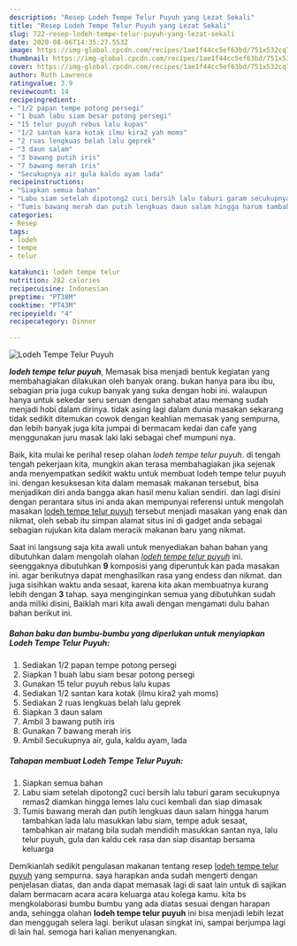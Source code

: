 ```yaml
---
description: "Resep Lodeh Tempe Telur Puyuh yang Lezat Sekali"
title: "Resep Lodeh Tempe Telur Puyuh yang Lezat Sekali"
slug: 722-resep-lodeh-tempe-telur-puyuh-yang-lezat-sekali
date: 2020-08-06T14:35:27.553Z
image: https://img-global.cpcdn.com/recipes/1ae1f44cc5ef63bd/751x532cq70/lodeh-tempe-telur-puyuh-foto-resep-utama.jpg
thumbnail: https://img-global.cpcdn.com/recipes/1ae1f44cc5ef63bd/751x532cq70/lodeh-tempe-telur-puyuh-foto-resep-utama.jpg
cover: https://img-global.cpcdn.com/recipes/1ae1f44cc5ef63bd/751x532cq70/lodeh-tempe-telur-puyuh-foto-resep-utama.jpg
author: Ruth Lawrence
ratingvalue: 3.9
reviewcount: 14
recipeingredient:
- "1/2 papan tempe potong persegi"
- "1 buah labu siam besar potong persegi"
- "15 telur puyuh rebus lalu kupas"
- "1/2 santan kara kotak ilmu kira2 yah moms"
- "2 ruas lengkuas belah lalu geprek"
- "3 daun salam"
- "3 bawang putih iris"
- "7 bawang merah iris"
- "Secukupnya air gula kaldu ayam lada"
recipeinstructions:
- "Siapkan semua bahan"
- "Labu siam setelah dipotong2 cuci bersih lalu taburi garam secukupnya remas2 diamkan hingga lemes lalu cuci kembali dan siap dimasak"
- "Tumis bawang merah dan putih lengkuas daun salam hingga harum tambahkan lada lalu masukkan labu siam, tempe aduk sesaat, tambahkan air matang bila sudah mendidih masukkan santan nya, lalu telur puyuh, gula dan kaldu cek rasa dan siap disantap bersama keluarga"
categories:
- Resep
tags:
- lodeh
- tempe
- telur

katakunci: lodeh tempe telur 
nutrition: 282 calories
recipecuisine: Indonesian
preptime: "PT38M"
cooktime: "PT43M"
recipeyield: "4"
recipecategory: Dinner

---
```



![Lodeh Tempe Telur Puyuh](https://img-global.cpcdn.com/recipes/1ae1f44cc5ef63bd/751x532cq70/lodeh-tempe-telur-puyuh-foto-resep-utama.jpg)

<b><i>lodeh tempe telur puyuh</i></b>, Memasak bisa menjadi bentuk kegiatan yang membahagiakan dilakukan oleh banyak orang. bukan hanya para ibu ibu, sebagian pria juga cukup banyak yang suka dengan hobi ini. walaupun hanya untuk sekedar seru seruan dengan sahabat atau memang sudah menjadi hobi dalam dirinya. tidak asing lagi dalam dunia masakan sekarang tidak sedikit ditemukan cowok dengan keahlian memasak yang sempurna, dan lebih banyak juga kita jumpai di bermacam kedai dan cafe yang menggunakan juru masak laki laki sebagai chef mumpuni nya.



Baik, kita mulai ke perihal resep olahan <i>lodeh tempe telur puyuh</i>. di tengah tengah pekerjaan kita, mungkin akan terasa membahagiakan jika sejenak anda menyempatkan sedikit waktu untuk membuat lodeh tempe telur puyuh ini. dengan kesuksesan kita dalam memasak makanan tersebut, bisa menjadikan diri anda bangga akan hasil menu kalian sendiri. dan lagi disini dengan perantara situs ini anda akan mempunyai referensi untuk mengolah masakan <u>lodeh tempe telur puyuh</u> tersebut menjadi masakan yang enak dan nikmat, oleh sebab itu simpan alamat situs ini di gadget anda sebagai sebagian rujukan kita dalam meracik makanan baru yang nikmat.


Saat ini langsung saja kita awali untuk menyediakan bahan bahan yang dibutuhkan dalam mengolah olahan <u><i>lodeh tempe telur puyuh</i></u> ini. seenggaknya dibutuhkan <b>9</b> komposisi yang diperuntuk kan pada masakan ini. agar berikutnya dapat menghasilkan rasa yang endess dan nikmat. dan juga sisihkan waktu anda sesaat, karena kita akan membuatnya kurang lebih dengan <b>3</b> tahap. saya menginginkan semua yang dibutuhkan sudah anda miliki disini, Baiklah mari kita awali dengan mengamati dulu bahan bahan berikut ini.

<!--inarticleads1-->

##### Bahan baku dan bumbu-bumbu yang diperlukan untuk menyiapkan Lodeh Tempe Telur Puyuh:

1. Sediakan 1/2 papan tempe potong persegi
1. Siapkan 1 buah labu siam besar potong persegi
1. Gunakan 15 telur puyuh rebus lalu kupas
1. Sediakan 1/2 santan kara kotak (ilmu kira2 yah moms)
1. Sediakan 2 ruas lengkuas belah lalu geprek
1. Siapkan 3 daun salam
1. Ambil 3 bawang putih iris
1. Gunakan 7 bawang merah iris
1. Ambil Secukupnya air, gula, kaldu ayam, lada




<!--inarticleads2-->

##### Tahapan membuat Lodeh Tempe Telur Puyuh:

1. Siapkan semua bahan
1. Labu siam setelah dipotong2 cuci bersih lalu taburi garam secukupnya remas2 diamkan hingga lemes lalu cuci kembali dan siap dimasak
1. Tumis bawang merah dan putih lengkuas daun salam hingga harum tambahkan lada lalu masukkan labu siam, tempe aduk sesaat, tambahkan air matang bila sudah mendidih masukkan santan nya, lalu telur puyuh, gula dan kaldu cek rasa dan siap disantap bersama keluarga




Demikianlah sedikit pengulasan makanan tentang resep <u>lodeh tempe telur puyuh</u> yang sempurna. saya harapkan anda sudah mengerti dengan penjelasan diatas, dan anda dapat memasak lagi di saat lain untuk di sajikan dalam bermacam acara acara keluarga atau kolega kamu. kita bs mengkolaborasi bumbu bumbu yang ada diatas sesuai dengan harapan anda, sehingga olahan <b>lodeh tempe telur puyuh</b> ini bisa menjadi lebih lezat dan menggugah selera lagi. berikut ulasan singkat ini, sampai berjumpa lagi di lain hal. semoga hari kalian menyenangkan.
